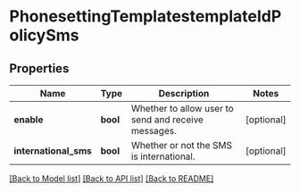 # PhonesettingTemplatestemplateIdPolicySms

## Properties
Name | Type | Description | Notes
------------ | ------------- | ------------- | -------------
**enable** | **bool** | Whether to allow user to send and receive messages. | [optional] 
**international_sms** | **bool** | Whether or not the SMS is international. | [optional] 

[[Back to Model list]](../README.md#documentation-for-models) [[Back to API list]](../README.md#documentation-for-api-endpoints) [[Back to README]](../README.md)

